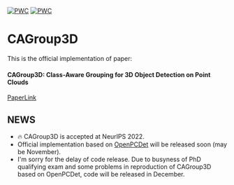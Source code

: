 [![PWC](https://img.shields.io/endpoint.svg?url=https://paperswithcode.com/badge/cagroup3d-class-aware-grouping-for-3d-object/3d-object-detection-on-scannetv2)](https://paperswithcode.com/sota/3d-object-detection-on-scannetv2?p=cagroup3d-class-aware-grouping-for-3d-object)
[![PWC](https://img.shields.io/endpoint.svg?url=https://paperswithcode.com/badge/cagroup3d-class-aware-grouping-for-3d-object/3d-object-detection-on-sun-rgbd-val)](https://paperswithcode.com/sota/3d-object-detection-on-sun-rgbd-val?p=cagroup3d-class-aware-grouping-for-3d-object)

# CAGroup3D
This is the official implementation of paper:

#### CAGroup3D: Class-Aware Grouping for 3D Object Detection on Point Clouds
[PaperLink](https://arxiv.org/abs/2210.04264)

## NEWS
- 🔥 CAGroup3D is accepted at NeurIPS 2022.
- Official implementation based on [OpenPCDet](https://github.com/open-mmlab/OpenPCDet) will be released soon (may be November). 
- I'm sorry for the delay of code release. Due to busyness of PhD qualifying exam and some problems in reproduction of CAGroup3D based on OpenPCDet, code will be released in December. 
